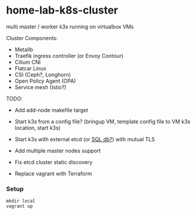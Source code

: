 # home-lab-k8s-cluster

multi master / worker k3s running on virtualbox VMs

Cluster Components:

- Metallb
- Traefik ingress controller (or Envoy Contour)
- Cilium CNI
- Flatcar Linux
- CSI (Ceph?, Longhorn)
- Open Policy Agent (OPA)
- Service mesh (Istio?)


TODO:

- Add add-node makefile target
- Start k3s from a config file? (bringup VM, template config file to VM k3s location, start k3s)
- Start k3s with external etcd (or [SQL db?](https://learnk8s.io/etcd-kubernetes#:~:text=of%20watch%20queries.-,Replacing%20etcd,-etcd%20works%20terrifically)) with mutual TLS
- Add multiple master nodes support

- Fix etcd cluster static discovery
- Replace vagrant with Terraform

### Setup
```
mkdir local
vagrant up
```
